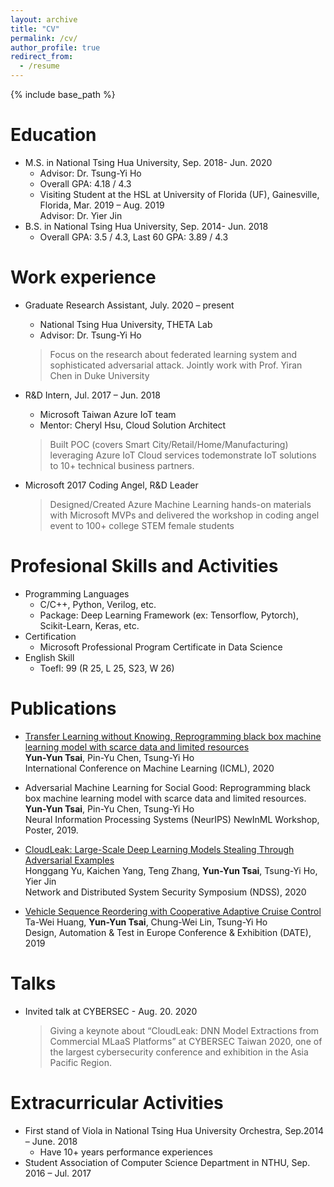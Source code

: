 ```yaml
---
layout: archive
title: "CV"
permalink: /cv/
author_profile: true
redirect_from:
  - /resume
---
```


{% include base_path %}

Education
======
* M.S. in National Tsing Hua University, Sep. 2018- Jun. 2020
  * Advisor: Dr. Tsung-Yi Ho
  * Overall GPA: 4.18 / 4.3
  * Visiting Student at the HSL at University of Florida (UF), Gainesville, Florida, Mar. 2019 – Aug. 2019<br/>
    Advisor: Dr. Yier Jin 
* B.S. in National Tsing Hua University, Sep. 2014- Jun. 2018
  * Overall GPA: 3.5 / 4.3, Last 60 GPA: 3.89 / 4.3


Work experience
======
* Graduate Research Assistant, July. 2020 – present
  * National Tsing Hua University, THETA Lab
  * Advisor: Dr. Tsung-Yi Ho
  > Focus on the research about federated learning system and sophisticated adversarial attack. Jointly work with Prof. Yiran Chen in   Duke University

* R&D Intern, Jul. 2017 – Jun. 2018
  * Microsoft Taiwan Azure IoT team
  * Mentor: Cheryl Hsu, Cloud Solution Architect
  > Built POC (covers Smart City/Retail/Home/Manufacturing) leveraging Azure IoT Cloud services todemonstrate IoT solutions to 10+ technical business partners.

* Microsoft 2017 Coding Angel, R&D Leader
  > Designed/Created Azure Machine Learning hands-on materials with Microsoft MVPs and delivered the workshop in coding angel event to 100+ college STEM female students
 
  
Profesional Skills and Activities
======
* Programming Languages
  * C/C++, Python, Verilog, etc.
  * Package: Deep Learning Framework (ex: Tensorflow, Pytorch), Scikit-Learn, Keras, etc.
* Certification
  * Microsoft Professional Program Certificate in Data Science
* English Skill
  * Toefl: 99 (R 25, L 25, S23, W 26)

Publications
======
* [Transfer Learning without Knowing, Reprogramming black box machine learning model with scarce data and limited resources](https://arxiv.org/pdf/2007.08714.pdf)<br/>
  **Yun-Yun Tsai**, Pin-Yu Chen, Tsung-Yi Ho<br/>
  International Conference on Machine Learning (ICML), 2020

* Adversarial Machine Learning for Social Good: Reprogramming black box machine learning model with scarce data and limited resources.<br/>
  **Yun-Yun Tsai**, Pin-Yu Chen, Tsung-Yi Ho<br/>
  Neural Information Processing Systems (NeurIPS) NewInML Workshop, Poster, 2019.

* [CloudLeak: Large-Scale Deep Learning Models Stealing Through Adversarial Examples](https://www.ndss-symposium.org/wp-content/uploads/2020/02/24178-paper.pdf)<br/>
  Honggang Yu, Kaichen Yang, Teng Zhang, **Yun-Yun Tsai**, Tsung-Yi Ho, Yier Jin<br/>
  Network and Distributed System Security Symposium (NDSS), 2020

* [Vehicle Sequence Reordering with Cooperative Adaptive Cruise Control](https://ieeexplore.ieee.org/stamp/stamp.jsp?tp=&arnumber=8714722)<br/>
  Ta-Wei Huang, **Yun-Yun Tsai**, Chung-Wei Lin, Tsung-Yi Ho<br/>
  Design, Automation & Test in Europe Conference & Exhibition (DATE), 2019
  
Talks
======
* Invited talk at CYBERSEC - Aug. 20. 2020
  > Giving a keynote about “CloudLeak: DNN Model Extractions from Commercial MLaaS Platforms” at CYBERSEC Taiwan 2020, one of the largest cybersecurity conference and exhibition in the Asia Pacific Region. 
 

  
Extracurricular Activities
======
* First stand of Viola in National Tsing Hua University Orchestra, Sep.2014 – June. 2018 
  * Have 10+ years performance experiences	
* Student Association of Computer Science Department in NTHU, Sep. 2016 – Jul. 2017


